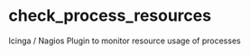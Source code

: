 check_process_resources
=======================

Icinga / Nagios Plugin to monitor resource usage of processes
